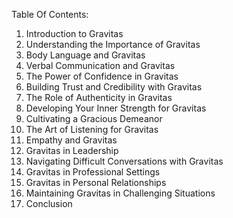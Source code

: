 Table Of Contents:

1. Introduction to Gravitas
2. Understanding the Importance of Gravitas
3. Body Language and Gravitas
4. Verbal Communication and Gravitas
5. The Power of Confidence in Gravitas
6. Building Trust and Credibility with Gravitas
7. The Role of Authenticity in Gravitas
8. Developing Your Inner Strength for Gravitas
9. Cultivating a Gracious Demeanor
10. The Art of Listening for Gravitas
11. Empathy and Gravitas
12. Gravitas in Leadership
13. Navigating Difficult Conversations with Gravitas
14. Gravitas in Professional Settings
15. Gravitas in Personal Relationships
16. Maintaining Gravitas in Challenging Situations
17. Conclusion